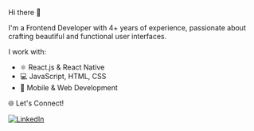 Hi there 👋

I'm a Frontend Developer with 4+ years of experience, passionate about crafting beautiful and functional user interfaces.

I work with:
- ⚛️ React.js & React Native
- 💻 JavaScript, HTML, CSS
- 📱 Mobile & Web Development


 🌐 Let's Connect!
 
[![LinkedIn](https://img.shields.io/badge/LinkedIn-blue?style=for-the-badge&logo=linkedin)](https://linkedin.com/in/bidyut12) 
